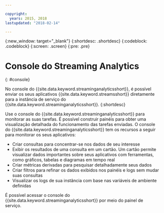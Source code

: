 ```yaml
---

copyright:
  years: 2015, 2018
lastupdated: "2018-02-14"

---
```


<!-- Attribute definitions -->
{:new_window: target="_blank"}
{:shortdesc: .shortdesc}
{:codeblock: .codeblock}
{:screen: .screen}
{:pre: .pre}

# Console do Streaming Analytics
{: #console}

No console do {{site.data.keyword.streaminganalyticsshort}}, é possível enviar os seus aplicativos {{site.data.keyword.streamsshort}}
diretamente para a instância de serviço do {{site.data.keyword.streaminganalyticsshort}}.
{:shortdesc}

Use o console do {{site.data.keyword.streaminganalyticsshort}} para monitorar as suas tarefas. É possível construir painéis para obter uma visualização detalhada do funcionamento das tarefas
enviadas. O console do {{site.data.keyword.streaminganalyticsshort}} tem os recursos a seguir para monitorar os seus aplicativos:

* Criar consultas para concentrar-se nos dados de seu interesse
* Exibir os resultados de uma consulta em um cartão. Um cartão permite visualizar dados importantes sobre seus
aplicativos com ferramentas, como gráficos, tabelas e diagramas em tempo real
* Criar métricas derivadas para pesquisar detalhadamente seus dados
* Criar filtros para refinar os dados exibidos nos painéis e logs sem mudar
suas consultas
* Visualizar os logs de sua instância com base nas variáveis de ambiente definidas

É possível acessar o console do {{site.data.keyword.streaminganalyticsshort}} por meio do painel de serviço.

<!--The {{site.data.keyword.streaminganalyticsshort}} console is translated into the following languages: Brazilian Portuguese, French, German, Italian, Japanese, Korean, Simplified Chinese, Spanish, Traditional Chinese. Change the language setting in your browser to view the console in your preferred language. -->
